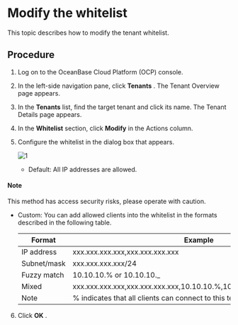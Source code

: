 # Modify the whitelist

This topic describes how to modify the tenant whitelist.

## Procedure

1. Log on to the OceanBase Cloud Platform (OCP) console.

2. In the left-side navigation pane, click **Tenants** . The Tenant Overview page appears.

3. In the **Tenants** list, find the target tenant and click its name. The Tenant Details page appears.

4. In the **Whitelist** section, click **Modify** in the Actions column.

5. Configure the whitelist in the dialog box that appears.

   ![1](https://obbusiness-private.oss-cn-shanghai.aliyuncs.com/doc/img/ocp/%E7%99%BD%E5%90%8D%E5%8D%95%E8%AE%BE%E7%BD%AE.png)

   * Default: All IP addresses are allowed.

  <main id="notice" type='explain'>
    <h4>Note</h4>
    <p>This method has access security risks, please operate with caution.</p>
  </main>

   * Custom: You can add allowed clients into the whitelist in the formats described in the following table.

     |   Format    |                           Example                           |
     |-------------|-------------------------------------------------------------|
     | IP address  | xxx.xxx.xxx.xxx,xxx.xxx.xxx.xxx                                     |
     | Subnet/mask | xxx.xxx.xxx.xxx/24                                               |
     | Fuzzy match | 10.10.10.% or 10.10.10._                                    |
     | Mixed       | xxx.xxx.xxx.xxx,xxx.xxx.xxx.xxx,10.10.10.%,10.10.10._,xxx.xxx.xxx.xxx/24 |
     | Note        | % indicates that all clients can connect to this tenant.    |

6. Click **OK** .
